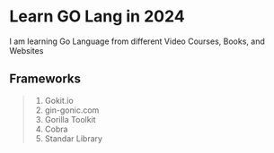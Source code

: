 # Learn GO Lang in 2024

I am learning Go Language from different Video Courses, Books, and Websites

## Frameworks

> 1. Gokit.io
> 1. gin-gonic.com
> 1. Gorilla Toolkit
> 1. Cobra
> 1. Standar Library
